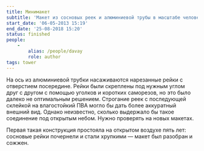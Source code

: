 ```yaml
---
title: Минимакет
subtitle: 'Макет из сосновых реек и алюминиевой трубы в масштабе человеческого роста'
start_date: '06-05-2013 15:19'
end_date: '25-08-2018 15:20'
status: finished
people:
    -
        alias: /people/davay
        role: author
tags: tower
---
```


На ось из алюминиевой трубки насаживаются нарезанные рейки с отверстием посередине. Рейки были скреплены под нужным углом друг с другом с помощью уголков и коротких саморезов, но это было далеко не оптимальным решением. Строгание реек с последующей склейкой на влагостойкий ПВА могло бы дать более аккуратный внешний вид. Однако неизвестно, сколько выдержало бы такое соединение под открытым небом. Нужно проверять на новых макетах.

Первая такая конструкция простояла на открытом воздухе пять лет: сосновые рейки почернели и стали хрупкими — макет был разобран и сожжен.